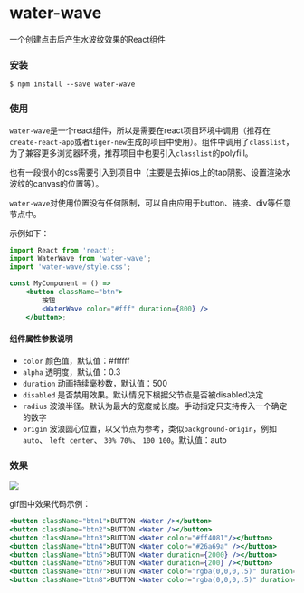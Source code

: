 # water-wave
一个创建点击后产生水波纹效果的React组件

### 安装
    $ npm install --save water-wave

### 使用
`water-wave`是一个react组件，所以是需要在react项目环境中调用（推荐在`create-react-app`或者`tiger-new`生成的项目中使用）。组件中调用了`classlist`，为了兼容更多浏览器环境，推荐项目中也要引入`classlist`的polyfill。

也有一段很小的css需要引入到项目中（主要是去掉ios上的tap阴影、设置渲染水波纹的canvas的位置等）。

`water-wave`对使用位置没有任何限制，可以自由应用于button、链接、div等任意节点中。

示例如下：

```jsx
import React from 'react';
import WaterWave from 'water-wave';
import 'water-wave/style.css';

const MyComponent = () =>
    <button className="btn">
        按钮
        <WaterWave color="#fff" duration={800} />
    </button>;
```

#### 组件属性参数说明
* `color` 颜色值，默认值：#ffffff
* `alpha` 透明度，默认值：0.3
* `duration` 动画持续毫秒数，默认值：500
* `disabled` 是否禁用效果。默认情况下根据父节点是否被disabled决定
* `radius` 波浪半径。默认为最大的宽度或长度。手动指定只支持传入一个确定的数字
* `origin` 波浪圆心位置，以父节点为参考，类似`background-origin`，例如`auto`、 `left center`、 `30% 70%`、 `100 100`。默认值：auto

### 效果
![](https://user-images.githubusercontent.com/3774036/29410146-e8f2e4d8-8381-11e7-98ed-661c798a8d65.gif)

gif图中效果代码示例：
```jsx
<button className="btn1">BUTTON <Water /></button>
<button className="btn2">BUTTON <Water /></button>
<button className="btn3">BUTTON <Water color="#ff4081"/></button>
<button className="btn4">BUTTON <Water color="#26a69a" /></button>
<button className="btn5">BUTTON <Water duration={2000} /></button>
<button className="btn6">BUTTON <Water duration={200} /></button>
<button className="btn7">BUTTON <Water color="rgba(0,0,0,.5)" duration={2000} /></button>
<button className="btn8">BUTTON <Water color="rgba(0,0,0,.5)" duration={200} /></button>
```

